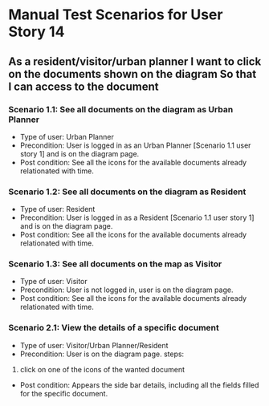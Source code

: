# Manual Test Scenarios for User Story 14

## As a resident/visitor/urban planner I want to click on the documents shown on the diagram So that I can access to the document

### Scenario 1.1: See all documents on the diagram as Urban Planner

- Type of user: Urban Planner
- Precondition: User is logged in as an Urban Planner [Scenario 1.1 user story 1] and is on the diagram page.
- Post condition: See all the icons for the available documents already relationated with time.

### Scenario 1.2: See all documents on the diagram as Resident

- Type of user: Resident
- Precondition: User is logged in as a Resident [Scenario 1.1 user story 1] and is on the diagram page.
- Post condition: See all the icons for the available documents already relationated with time.

### Scenario 1.3: See all documents on the map as Visitor

- Type of user: Visitor
- Precondition: User is not logged in, user is on the diagram page.
- Post condition: See all the icons for the available documents already relationated with time.

### Scenario 2.1: View the details of a specific document

- Type of user: Visitor/Urban Planner/Resident
- Precondition: User is on the diagram page.
  steps:

1. click on one of the icons of the wanted document

- Post condition: Appears the side bar details, including all the fields filled for the specific document.
